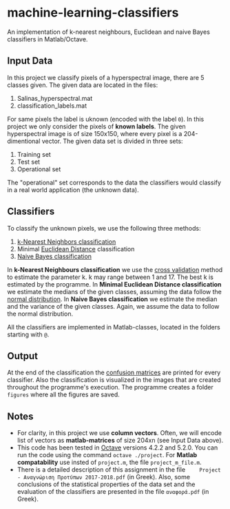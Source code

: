 # machine-learning-classifiers
An implementation of k-nearest neighbours, Euclidean and naive Bayes classifiers in Matlab/Octave.

## Input Data

In this project we classify pixels of a hyperspectral image, there are 5 classes given. The given data are located in the files:

1. Salinas_hyperspectral.mat
2. classification_labels.mat

For same pixels the label is uknown (encoded with the label ```0```). In this project we only consider the pixels of **known labels**. The given hyperspectral image is of size 150x150, where every pixel is a 204-dimentional vector. The given data set is divided in three sets:

1. Training set
2. Test set
3. Operational set

The "operational" set corresponds to the data the classifiers would classify in a real world application (the unknown data).

## Classifiers

To classify the unknown pixels, we use the following three methods:

1. [k-Nearest Neighbors classification](https://en.wikipedia.org/wiki/K-nearest_neighbors_algorithm)
2. Minimal [Euclidean Distance](https://en.wikipedia.org/wiki/Euclidean_distance) classification
3. [Naive Bayes classification](https://en.wikipedia.org/wiki/Naive_Bayes_classifier)

In **k-Nearest Neighbours classification** we use the [cross validation](https://en.wikipedia.org/wiki/Cross-validation_(statistics)) method to estimate the parameter k. k may range between 1 and 17. The best k is estimated by the programme. In **Minimal Euclidean Distance classification** we estimate the medians of the given classes, assuming the data follow the [normal distribution](https://en.wikipedia.org/wiki/Normal_distribution). In **Naive Bayes classification** we estimate the median and the variance of the given classes. Again, we assume the data to follow the normal distribution.

All the classifiers are implemented in Matlab-classes, located in the folders starting with ```@```.

## Output

At the end of the classification the [confusion matrices](https://en.wikipedia.org/wiki/Confusion_matrix) are printed for every classifier. Also the classification is visualized in the images that are created throughout the programme's execution. The programme creates a folder ```figures``` where all the figures are saved.

## Notes
* For clarity, in this project we use **column vectors**. Often, we will encode list of vectors as **matlab-matrices** of size 204xn (see Input Data above).
* This code has been tested in [Octave](https://www.gnu.org/software/octave/) versions 4.2.2 and 5.2.0. You can run the code using the command ```octave ./project```. For **Matlab compatability** use insted of ```project.m```, the file ```project_m_file.m```.
* There is a detailed description of this assignment in the file ``` 	Project - Αναγνώριση Προτύπων 2017-2018.pdf``` (in Greek). Also, some conclusions of the statistical properties of the data set and the evaluation of the classifiers are presented in the file ```αναφορά.pdf``` (in Greek).
